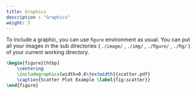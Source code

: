 ```yaml
---
title: Graphics
description : "Graphics"
weight: 5
---
```


To include a graphic, you can use `ﬁgure` environment as usual. You can put all
your images in the sub directories ( `./image/` , `./img/` , `./ﬁgure/` , `./ﬁg/` ) of your current working directory.

```tex
\begin{figure}[htbp]
    \centering
    \includegraphics[width=0.6\textwidth]{scatter.pdf}
    \caption{Scatter Plot Example \label{fig:scatter}}
\end{figure}
```
